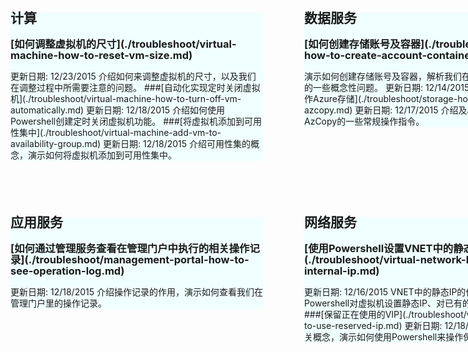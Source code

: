 <div style="margin: 0px auto;">
        <div style="width: 880px;  ">
            <div style="width: 428px;  margin-right: 42px;  display: inline-block;">
                <div style="width: 404px; background-color:azure; line-height: 18px; font-size: 14px;margin-top: 60px; ">
                    <h2>计算</h2>
                    <h3>[如何调整虚拟机的尺寸](./troubleshoot/virtual-machine-how-to-reset-vm-size.md)</h3>
                    更新日期: 12/23/2015
                    介绍如何来调整虚拟机的尺寸，以及我们在调整过程中所需要注意的问题。
                    ###[自动化实现定时关闭虚拟机](./troubleshoot/virtual-machine-how-to-turn-off-vm-automatically.md)
                    更新日期: 12/18/2015
                    介绍如何使用Powershell创建定时关闭虚拟机功能。
                    ###[将虚拟机添加到可用性集中](./troubleshoot/virtual-machine-add-vm-to-availability-group.md)
                    更新日期: 12/18/2015
                    介绍可用性集的概念，演示如何将虚拟机添加到可用性集中。
                </div>
            </div>
            <div style="width:410px; float:right">
                <div style="width: 404px; background-color: azure; line-height: 18px; font-size: 14px; margin-top: 60px;  ">
                    <h2>数据服务</h2>
                    <h3>
                        [如何创建存储账号及容器](./troubleshoot/storage-how-to-create-account-container.md)
                    </h3>
                    演示如何创建存储账号及容器，解析我们在创建过程中需要注意的一些概念性问题。
                    更新日期: 12/14/2015
                    ###[通过AzCopy操作Azure存储](./troubleshoot/storage-how-to-use-azcopy.md)
                    更新日期: 12/17/2015
                    介绍及AzCopy，演示AzCopy的一些常规操作指令。                </div>
            </div>
        </div>
        <div style="width: 880px;  b ;margin-top: 60px;">
            <div style="width: 428px;  margin-right: 42px; margin-bottom: 0px; display: inline-block;">
                <div style="width: 404px; background-color:azure; line-height: 18px; font-size: 14px;  margin-bottom: 0px;">
                    <h2>应用服务</h2>
                    <h3>[如何通过管理服务查看在管理门户中执行的相关操作记录](./troubleshoot/management-portal-how-to-see-operation-log.md)</h3>
                    更新日期: 12/18/2015
                    介绍操作记录的作用，演示如何查看我们在管理门户里的操作记录。
                </div>
            </div>
            <div style="width:410px; float:right">
                <div style="width: 404px; background-color: azure; line-height: 18px; font-size: 14px;  margin-bottom: 0px;">
                    <h2>网络服务</h2>
                    <h3>[使用Powershell设置VNET中的静态IP](./troubleshoot/virtual-network-how-to-use-internal-ip.md)</h3>
                    更新日期: 12/16/2015
                    VNET中的静态IP的作用，演示如何使用Powershell对虚拟机设置静态IP、对已有的虚拟机设置静态IP。
                    ###[保留正在使用的VIP](./troubleshoot/virtual-network-how-to-use-reserved-ip.md)
                    更新日期: 12/18/2015
                    介绍保留IP的相关概念，演示如何使用Powershell来操作保留IP。
                </div>
            </div>
        </div>
    </div>